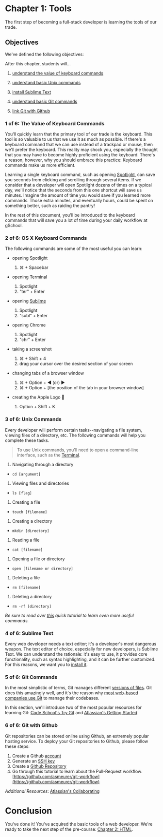 # Chapter 1: Tools
The first step of becoming a full-stack developer is learning the tools of our trade.

## Objectives
We've defined the following objectives:

After this chapter, students will...

1. [understand the value of keyboard commands][1]

3. [understand basic Unix commands][3]
4. [install Sublime Text][4]
5. [understand basic Git commands][5]
6. [link Git with Github][6]

### 1 of 6: The Value of Keyboard Commands
You'll quickly learn that the primary tool of our trade is the keyboard. This tool is so valuable to us that we use it as much as possible. If there's a keyboard command that we can use instead of a trackpad or mouse, then we'll prefer the keyboard. This reality may shock you, especially the thought that you may have to become highly proficient using the keyboard. There's a reason, however, why you should embrace this practice: Keyboard commands make us more efficient.

Learning a single keyboard command, such as opening [Spotlight][11], can save you seconds from clicking and scrolling through several items. If we consider that a developer will open Spotlight dozens of times on a typical day, we'll notice that the seconds from this one shortcut will save us minutes. Imagine the amount of time you would save if you learned more commands. Those extra minutes, and eventually hours, could be spent on something better, such as raiding the pantry!

In the rest of this document, you'll be introduced to the keyboard commands that will save you a lot of time during your daily workflow at gSchool.

### 2 of 6: OS X Keyboard Commands
The following commands are some of the most useful you can learn:

- opening Spotlight
    1. ⌘ + Spacebar

- opening Terminal
    1. Spotlight
    2. "ter" + Enter

- opening [Sublime](http://www.sublimetext.com/)
    1. Spotlight
    2. "subl" + Enter

- opening Chrome
    1. Spotlight
    2. "chr" + Enter

- taking a screenshot
    1. ⌘ + Shift + 4
    2. drag your cursor over the desired section of your screen

- changing tabs of a browser window
    1. ⌘ + Option + ◀ (or) ▶
    2. ⌘ + Option + [the position of the tab in your browser window]

- creating the Apple Logo 
    1. Option + Shift + K

### 3 of 6: Unix Commands
Every developer will perform certain tasks--navigating a file system, viewing files of a directory, etc. The following commands will help you complete these tasks.

> To use Unix commands, you'll need to open a command-line interface, such as the [Terminal][2].

1. Navigating through a directory
  - `cd [argument]`
1. Viewing files and directories
  - `ls [flag]`
1. Creating a file
  - `touch [filename]`
1. Creating a directory
  - `mkdir [directory]`
1. Reading a file
  - `cat [filename]`
1. Opening a file or directory
  - `open [filename or directory]`
1. Deleting a file
  - `rm [filename]`
1. Deleting a directory
  - `rm -rf [directory]`

*Be sure to read over [this][31] quick tutorial to learn even more useful commands.*

### 4 of 6: Sublime Text
Every web developer needs a text editor; it's a developer's most dangerous weapon. The text editor of choice, especially for new developers, is Sublime Text. We can understand the rationale: it's easy to use, it provides core functionality, such as syntax highlighting, and it can be further customized. For this reasons, we want you to [install it][41].

### 5 of 6: Git Commands
In the most simplistic of terms, Git manages different [versions of files][54]. Git does this amazingly well, and it's the reason why [most web-based companies use Git][51] to manage their codebases.

In this section, we'll introduce two of the most popular resources for learning Git: [Code School's Try Git][52] and [Atlassian's Getting Started][53]

### 6 of 6: Git with Github
Git repositories can be stored online using Github, an extremely popular hosting service. To deploy your Git repositories to Github, please follow these steps:

1. Create a Github [account][61]
2. Generate an [SSH key][62]
3. Create a [Github Repository][63]
4. Go through this tutorial to learn about the Pull-Request workflow: [https://github.com/asmeurer/git-workflow](https://github.com/asmeurer/git-workflow)

*Additional Resources*: [Atlassian's Collaborating][64]

# Conclusion
You've done it! You've acquired the basic tools of a web developer. We're ready to take the next step of the pre-course: [Chapter 2: HTML][next-page].

[1]: #1-of-6-the-value-of-keyboard-commands
[11]: https://en.wikipedia.org/wiki/Spotlight_(software)

[2]: #2-of-6-os-x-keyboard-commands
[21]: https://www.shortcutfoo.com/

[3]: #3-of-6-unix-commands
[31]: http://mac.appstorm.net/how-to/utilities-how-to/how-to-use-terminal-the-basics/

[4]: #4-of-6-sublime-text
[41]: http://www.sublimetext.com/3

[5]: #5-of-6-git-commands
[51]: http://git-scm.com/#companies-projects
[52]: https://try.github.io/levels/1/challenges/1
[53]: https://www.atlassian.com/git/tutorials/setting-up-a-repository
[54]: https://git-scm.com/book/en/v2/Getting-Started-About-Version-Control

[6]: #6-of-6-git-with-github
[61]: https://github.com/join
[62]: https://help.github.com/articles/generating-ssh-keys/
[63]: https://help.github.com/articles/create-a-repo/
[64]: https://www.atlassian.com/git/tutorials/syncing

[next-page]: ../_02_html
